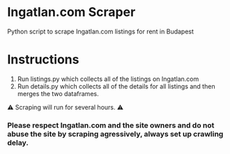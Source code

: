# Ingatlan.com Scraper

Python script to scrape Ingatlan.com listings for rent in Budapest

# Instructions

1. Run listings.py which collects all of the listings on Ingatlan.com
2. Run details.py which collects all of the details for all listings and then merges the two dataframes.

⚠️ Scraping will run for several hours. ⚠️

### Please respect Ingatlan.com and the site owners and do not abuse the site by scraping agressively, always set up crawling delay.
